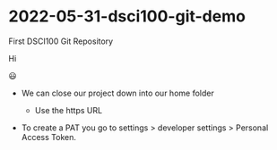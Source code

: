 # 2022-05-31-dsci100-git-demo
First DSCI100 Git Repository 

Hi 

😃

- We can close our project down into our home folder
  - Use the https URL

- To create a PAT you go to settings > developer settings > Personal Access Token. 
